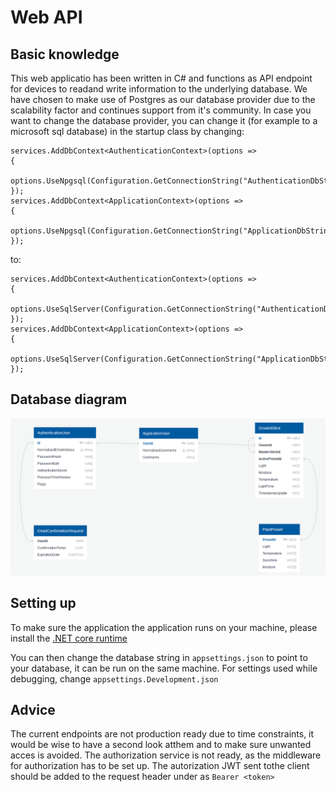 # Web API

## Basic knowledge
This web applicatio has been written in C# and functions as API endpoint for devices to readand write information to the underlying database. We have chosen to make use of Postgres as our database provider due to the scalability factor and continues support from it's community. In case you want to change the database provider, you can change it (for example to a microsoft sql database) in the startup class by changing:
```
services.AddDbContext<AuthenticationContext>(options =>
{
    options.UseNpgsql(Configuration.GetConnectionString("AuthenticationDbString"));
});
services.AddDbContext<ApplicationContext>(options =>
{
    options.UseNpgsql(Configuration.GetConnectionString("ApplicationDbString"));
});
```
to:
```
services.AddDbContext<AuthenticationContext>(options =>
{
    options.UseSqlServer(Configuration.GetConnectionString("AuthenticationDbString"));
});
services.AddDbContext<ApplicationContext>(options =>
{
    options.UseSqlServer(Configuration.GetConnectionString("ApplicationDbString"));
});
```

## Database diagram
![Diagram](/GitResources/DatabaseDiagram.PNG?token=AFNCXVGHONJJNY7OZQVXENC5CYUC4?raw=true)

## Setting up
To make sure the application the application runs on your machine, please install the [.NET core runtime](https://dotnet.microsoft.com/download)

You can then change the database string in `appsettings.json` to point to your database, it can be run on the same machine. For settings used while debugging, change `appsettings.Development.json`

## Advice
The current endpoints are not production ready due to time constraints, it would be wise to have a second look atthem and to make sure unwanted acces is avoided.
The authorization service is not ready, as the middleware for authorization has to be set up. The autorization JWT sent tothe client should be added to the request header under as `Bearer <token>`
